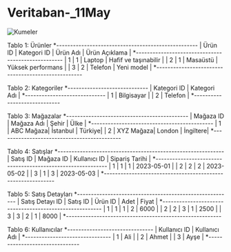 # Veritaban-_11May

![Kumeler](https://github.com/ezfesoft/Veritaban-_11May/blob/main/Ekran%20Resmi%202023-05-11%2010.04.54.png)

Tablo 1: Ürünler
*---------------------------------------------------
| Ürün ID | Kategori ID | Ürün Adı | Ürün Açıklama |
*---------------------------------------------------
| 1       | 1           | Laptop   | Hafif ve taşınabilir |
| 2       | 1           | Masaüstü | Yüksek performans |
| 3       | 2           | Telefon  | Yeni model |
*---------------------------------------------------

Tablo 2: Kategoriler
*-----------------------------
| Kategori ID | Kategori Adı |
*-----------------------------
| 1           | Bilgisayar   |
| 2           | Telefon      |
*-----------------------------

Tablo 3: Mağazalar
*--------------------------------------------
| Mağaza ID | Mağaza Adı | Şehir     | Ülke  |
*--------------------------------------------
| 1         | ABC Mağaza| İstanbul  | Türkiye|
| 2         | XYZ Mağaza| London    | İngiltere|
*--------------------------------------------

Tablo 4: Satışlar
*------------------------------------------------------------
| Satış ID | Mağaza ID | Kullanıcı ID | Sipariş Tarihi     |
*------------------------------------------------------------
| 1        | 1        | 1            | 2023-05-01         |
| 2        | 2        | 2            | 2023-05-02         |
| 3        | 1        | 3            | 2023-05-03         |
*------------------------------------------------------------

Tablo 5: Satış Detayları
*--------------------------------------------------------
| Satış Detayı ID | Satış ID | Ürün ID | Adet | Fiyat  |
*--------------------------------------------------------
| 1               | 1        | 1       | 2    | 6000   |
| 2               | 2        | 3       | 1    | 2500   |
| 3               | 3        | 2       | 1    | 8000   |
*--------------------------------------------------------

Tablo 6: Kullanıcılar
*-------------------------------
| Kullanıcı ID | Kullanıcı Adı |
*-------------------------------
| 1            | Ali          |
| 2            | Ahmet        |
| 3            | Ayşe         |
*-------------------------------

